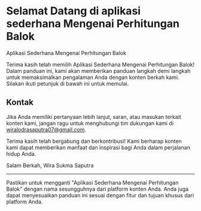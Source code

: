 # Selamat Datang di aplikasi sederhana Mengenai Perhitungan Balok

Aplikasi Sederhana Mengenai Perhitungan Balok

Terima kasih telah memilih Aplikasi Sederhana Mengenai Perhitungan Balok! Dalam panduan ini, kami akan memberikan panduan langkah demi langkah untuk memaksimalkan pengalaman Anda dengan konten berkah kami. Silakan ikuti petunjuk di bawah ini untuk memulai.


## Kontak

Jika Anda memiliki pertanyaan lebih lanjut, saran, atau masukan terkait konten kami, jangan ragu untuk menghubungi tim dukungan kami di wiralodrasaputra07@gmail.com.

Terima kasih telah bergabung dan berkontribusi! Kami berharap konten kami dapat memberikan manfaat dan inspirasi bagi Anda dalam perjalanan hidup Anda.

Salam Berkah,
Wira Sukma Saputra

---

Pastikan untuk mengganti "Aplikasi Sederhana Mengenai Perhitungan Balok" dengan nama sesungguhnya dari platform konten Anda. Anda juga dapat menyesuaikan panduan ini sesuai dengan fitur dan tujuan khusus dari platform Anda.
